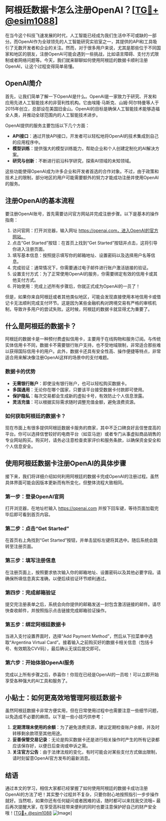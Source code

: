 # 阿根廷数据卡怎么注册OpenAI？[[TG💪+ @esim1088](https://t.me/s/esim1088)]

在当今这个科技飞速发展的时代，人工智能已经成为我们生活中不可或缺的一部分。而OpenAI作为全球领先的人工智能研究实验室之一，其提供的API和工具吸引了无数开发者和企业的关注。然而，对于很多用户来说，尤其是那些位于不同国家和地区的朋友，注册OpenAI可能会遇到一些挑战，比如语言障碍、支付方式限制或者网络问题等。今天，我们就来聊聊如何使用阿根廷的数据卡顺利注册OpenAI，让这个过程变得简单易懂。

## OpenAI简介

首先，让我们简单了解一下OpenAI是什么。OpenAI是一家致力于研究、开发和应用先进人工智能技术的非营利性机构。它由埃隆·马斯克、山姆·阿尔特曼等人于2015年创立，总部设在美国旧金山。OpenAI的目标是确保人工智能技术能够造福全人类，并推动全球范围内的人工智能技术进步。

OpenAI提供的服务主要包括以下几个方面：

- **API接口**：通过开放API接口，开发者可以轻松地将OpenAI的技术集成到自己的应用程序中。
- **模型训练**：提供强大的模型训练能力，帮助企业和个人创建定制化的AI解决方案。
- **研究与创新**：不断进行前沿科学研究，探索AI领域的未知领域。

这些功能使得OpenAI成为许多企业和开发者首选的合作对象。不过，由于政策和技术上的限制，部分地区的用户可能需要额外的努力才能成功注册并使用OpenAI的服务。

## 注册OpenAI的基本流程

要注册OpenAI账号，首先需要访问官方网站并完成注册步骤。以下是基本的操作指南：

1. 访问官网：打开浏览器，输入网址 https://openai.com，进入OpenAI的官方网站。
2. 点击“Get Started”按钮：在首页上找到“Get Started”按钮并点击，这将引导你进入注册页面。
3. 填写基本信息：按照提示填写你的邮箱地址、设置密码以及选择用户名等信息。
4. 完成验证：通常情况下，你需要通过电子邮件进行账户激活链接的验证。
5. 设置支付方式：为了正常使用OpenAI的服务，你需要绑定有效的信用卡或其他支付方式。
6. 开始使用：完成上述所有步骤后，你就正式成为OpenAI的一员了！

但是，如果你来自阿根廷或者其他类似地区，可能会发现直接使用本地信用卡或借记卡无法顺利完成支付环节。这是因为某些金融机构对跨境交易有严格的审核机制，导致许多用户的尝试失败。这时候，阿根廷的数据卡就显得尤为重要了。

## 什么是阿根廷的数据卡？

阿根廷的数据卡是一种预付费虚拟信用卡，主要用于在线购物和服务订阅。与传统实体信用卡不同，数据卡不需要银行账户支持，也不受地域限制，非常适合那些难以获得国际信用卡的用户。此外，数据卡还具有安全性高、操作便捷等特点，非常适合用来解决像注册OpenAI这样的场景中的支付难题。

### 数据卡的优势

- **无需银行账户**：即使没有银行账户，也可以轻松购买数据卡。
- **多国通用**：无论你在哪个国家，只要该平台接受数据卡付款即可使用。
- **保护隐私**：每次交易都会生成新的虚拟卡号，有效防止个人信息泄露。
- **灵活充值**：可以根据实际需求随时调整充值金额，避免浪费资源。

### 如何获取阿根廷的数据卡？

现在市面上有很多提供阿根廷数据卡服务的商家，其中不乏口碑良好且信誉度高的平台。你可以选择信誉较好的电商平台（如亚马逊）或者专门从事虚拟商品销售的专业网站购买。购买时，请务必注意检查卖家评价和服务条款，以确保资金安全和个人信息安全。

## 使用阿根廷数据卡注册OpenAI的具体步骤

接下来，我们将详细介绍如何利用阿根廷的数据卡完成OpenAI的注册过程。虽然具体界面可能会因版本更新而有所变化，但整体流程大致相同。

### 第一步：登录OpenAI官网

打开浏览器，在地址栏输入 https://openai.com 并按下回车键，等待页面加载完毕后即可看到首页内容。

### 第二步：点击“Get Started”

在首页右上角找到“Get Started”按钮，并单击鼠标左键将其选中。随后系统会跳转至注册页面。

### 第三步：填写注册信息

在注册页面上，按照要求依次输入你的邮箱地址、设置密码以及其他必要字段。请确保所填信息真实准确，以便后续验证环节顺利通过。

### 第四步：完成邮箱验证

提交完注册表单之后，系统会向你提供的邮箱发送一封包含激活链接的邮件。请尽快查收邮件，并按照指示点击链接完成邮箱验证操作。

### 第五步：绑定阿根廷数据卡

当进入支付设置界面时，选择“Add Payment Method”，然后从下拉菜单中选取“Argentina Virtual Card”。接着输入之前购买好的数据卡相关信息（包括卡号、有效期及CVV码），最后确认无误后提交即可。

### 第六步：开始体验OpenAI服务

完成以上所有步骤之后，恭喜你！你现在已经是OpenAI的一员啦！可以立即开始享受各种强大的AI工具和服务了。

## 小贴士：如何更高效地管理阿根廷数据卡

虽然阿根廷数据卡非常方便实用，但在日常使用过程中也需要注意一些细节问题，以免造成不必要的麻烦。以下是一些小技巧供参考：

1. **定期清理未使用的余额**：为了避免浪费资源，建议定期检查账户余额，并及时转移剩余款项至其他用途。
2. **妥善保管交易记录**：无论是购买数据卡还是进行相关操作时产生的所有记录都应该保存好，以便日后查询或申诉之需。
3. **关注官方公告**：由于法律法规的变化，有时可能会对某些支付方式做出限制，请时刻留意OpenAI官方发布的最新消息。

## 结语

通过本文的学习，相信大家都已经掌握了如何使用阿根廷的数据卡成功注册OpenAI的方法了吧！其实整个过程并不复杂，只要你耐心地按照指引一步步操作就好。当然啦，如果你还有任何疑问或者困难的话，随时都可以来找我交流哦~ 最后再次提醒大家，在享受高科技带来便利的同时也要注意保护好自己的财产安全哦！[[TG💪+ @esim1088](https://t.me/s/esim1088) ![Image](https://i.postimg.cc/4NQfJmqS/Snipaste-2025-05-13-00-14-12.png)]